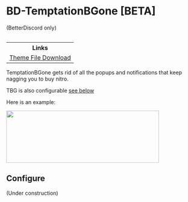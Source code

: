 # BD-TemptationBGone [BETA]
(BetterDiscord only)

<table align="right"><tr><th>
      Links
</th></tr><tr><td>
      <!-- Your links here -->
      <a href="https://github.com/m-doescode/BD-TemptationBGone/raw/master/TemptationBGone.theme.css">Theme File Download</a>
</td></tr></table>

TemptationBGone gets rid of all the popups and notifications that keep nagging you to buy nitro.

TBG is also configurable [see below](#configure)

Here is an example:

<img src="https://user-images.githubusercontent.com/80221594/123661743-16a96a80-d835-11eb-99b5-8c3feb1f0761.png" width="405" height="139" />

## Configure

(Under construction)

